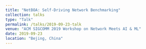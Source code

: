 ```yaml
---
title: "NetBOA: Self-Driving Network Benchmarking"
collection: talks
type: "Talk"
permalink: /talks/2019-09-23-talk
venue: "ACM SIGCOMM 2019 Workshop on Network Meets AI & ML"
date: 2019-09-23
location: "Bejing, China"
---
```


